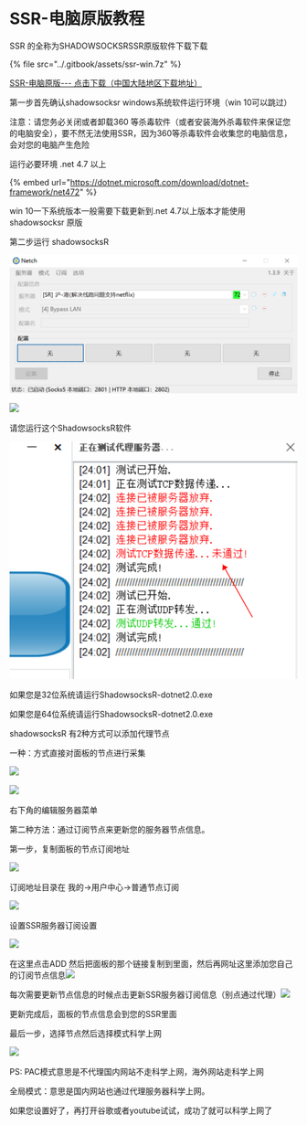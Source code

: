 # SSR-电脑原版教程

SSR 的全称为SHADOWSOCKSRSSR原版软件下载下载

{% file src="../.gitbook/assets/ssr-win.7z" %}

[SSR-电脑原版---  点击下载（中国大陆地区下载地址）](http://jc.muyiyun.top:276/ShadowsocksR-win-4.9.0.zip)

第一步首先确认shadowsocksr windows系统软件运行环境（win 10可以跳过）

注意：请您务必关闭或者卸载360 等杀毒软件（或者安装海外杀毒软件来保证您的电脑安全），要不然无法使用SSR，因为360等杀毒软件会收集您的电脑信息，会对您的电脑产生危险

运行必要环境 .net 4.7 以上

{% embed url="https://dotnet.microsoft.com/download/dotnet-framework/net472" %}



win 10一下系统版本一般需要下载更新到.net 4.7以上版本才能使用shadowsocksr 原版

第二步运行 shadowsocksR

![](../.gitbook/assets/001.png)

![](http://www.shenlejiang.xyz/wp-content/uploads/2019/05/TIM%E5%9B%BE%E7%89%8720190502235520-1024x359.png)

请您运行这个ShadowsocksR软件

![](../.gitbook/assets/image%20%282%29.png)

如果您是32位系统请运行ShadowsocksR-dotnet2.0.exe

如果您是64位系统请运行ShadowsocksR-dotnet2.0.exe

shadowsocksR 有2种方式可以添加代理节点

一种：方式直接对面板的节点进行采集

![](http://www.shenlejiang.xyz/wp-content/uploads/2019/05/asdd.jpg)

![](http://www.shenlejiang.xyz/wp-content/uploads/2019/05/TIM%E5%9B%BE%E7%89%8720190503000136-1024x330.png)

右下角的编辑服务器菜单

第二种方法：通过订阅节点来更新您的服务器节点信息。

第一步，复制面板的节点订阅地址

![](http://www.shenlejiang.xyz/wp-content/uploads/2019/05/TIM%E5%9B%BE%E7%89%8720190503001523-1024x639.png)

订阅地址目录在 我的-&gt;用户中心-&gt;普通节点订阅

![](http://www.shenlejiang.xyz/wp-content/uploads/2019/05/TIM%E5%9B%BE%E7%89%8720190503001659.png)

设置SSR服务器订阅设置

![](http://www.shenlejiang.xyz/wp-content/uploads/2019/05/TIM%E5%9B%BE%E7%89%8720190503001839-1024x572.png)

在这里点击ADD 然后把面板的那个链接复制到里面，然后再网址这里添加您自己的订阅节点信息![](http://www.shenlejiang.xyz/wp-content/uploads/2019/05/TIM%E5%9B%BE%E7%89%8720190503002136.png)

每次需要更新节点信息的时候点击更新SSR服务器订阅信息（别点通过代理）![](http://www.shenlejiang.xyz/wp-content/uploads/2019/05/TIM%E5%9B%BE%E7%89%8720190503002328-1024x647.png)

更新完成后，面板的节点信息会到您的SSR里面

最后一步，选择节点然后选择模式科学上网

![](http://www.shenlejiang.xyz/wp-content/uploads/2019/05/TIM%E5%9B%BE%E7%89%8720190503002519.png)

PS: PAC模式意思是不代理国内网站不走科学上网，海外网站走科学上网

全局模式：意思是国内网站也通过代理服务器科学上网。

如果您设置好了，再打开谷歌或者youtube试试，成功了就可以科学上网了

